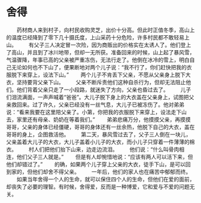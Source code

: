 # 舍得
　　药材商人来到村子，向村民收购灵芝，出价十分高。但此时正值冬季，高山上的温度已经降到了零下几十摄氏度，上山采药十分危险，许多村民都不敢轻易上山。 
　　有父子三人决定冒一次险，因为商贩出的价格实在太诱人了。他们登上了高山，并且到了冰川地带，但却一无所获。准备回来的时候，山上起了暴风雪，气温骤降，年事已高的父亲被严重冻伤，无法行走了。他倒在冰冷的雪上，明白自己无论如何也不下山了，便果断地对两个儿子说：“我不行了，你们赶快把我的衣服脱下来穿上，设法下山。” 
　　两个儿子不肯丢下父亲，不愿从父亲身上脱下大衣，坚持要背父亲下山。 
　　父亲不断斥责他们这种自杀行为，但却无法阻止他们。他们背着父亲只走了一小段路，就迷失了方向，父亲也昏过去了。 
　　儿子们泪流满面，一声声喊着“爸爸”。大儿子脱下身上的大衣盖在父亲身上，试图把父亲救回来。过了许久，父亲已经没有一丝气息，大儿子已被冻伤了。他对弟弟说：“看来我要在这里陪父亲了。小第，你把我的衣服脱下来穿上，设法走下山去，家里还有母亲、奶奶在等着我们。” 
　　弟弟悲痛万分，他摸摸父亲，再摸摸哥哥，父亲的身体已经僵硬，哥哥的身体还有一丝余热，他脱下自己的大衣，盖在哥哥的身上，企图救活他。 
　　第二天，暴风雪过去了，父子三人倒在一块儿，父亲盖着大儿子的大衣，大儿子盖着小儿子的大衣，而小儿子只穿着一件薄薄的棉衣。 
　　村人们把他们抬下山来，边走边流泪。 
　　他们说：“什么叫骨肉相连，他们父子三人就是。” 
　　但是有人却惋惜地说：“应该有两人可以活下来，但他们却错过了。” 
　　的确，如果两个儿子穿上父亲的大衣，徒手下山，是可以回到家的，但他们却舍不得父亲。 
　　一年后，他们的家人也在痛苦中郁郁而终。 
　　如果当年舍得一个人的生命，就可以保住四个人的生命，但他们在爱的面前，却丧失了必要的理智。有时候，舍得爱，反而是一种博爱，它和爱与不爱的问题无关。
 
